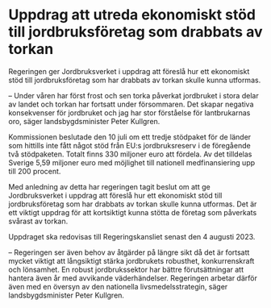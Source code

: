 # Uppdrag att utreda ekonomiskt stöd till jordbruksföretag som drabbats av torkan

Regeringen ger Jordbruksverket i uppdrag att föreslå hur ett ekonomiskt stöd till jordbruksföretag som har drabbats av torkan skulle kunna utformas.

– Under våren har först frost och sen torka påverkat jordbruket i stora delar av landet och torkan har fortsatt under försommaren. Det skapar negativa konsekvenser för jordbruket och jag har stor förståelse för lantbrukarnas oro, säger landsbygdsminister Peter Kullgren.

Kommissionen beslutade den 10 juli om ett tredje stödpaket för de länder som hittills inte fått något stöd från EU:s jordbruksreserv i de föregående två stödpaketen. Totalt finns 330 miljoner euro att fördela. Av det tilldelas Sverige 5,59 miljoner euro med möjlighet till nationell medfinansiering upp till 200 procent.

Med anledning av detta har regeringen tagit beslut om att ge Jordbruksverket i uppdrag att föreslå hur ett ekonomiskt stöd till jordbruksföretag som har drabbats av torkan skulle kunna utformas. Det är ett viktigt uppdrag för att kortsiktigt kunna stötta de företag som påverkats svårast av torkan.

Uppdraget ska redovisas till Regeringskansliet senast den 4 augusti 2023.

– Regeringen ser även behov av åtgärder på längre sikt då det är fortsatt mycket viktigt att långsiktigt stärka jordbrukets robusthet, konkurrenskraft och lönsamhet. En robust jordbrukssektor har bättre förutsättningar att hantera även år med avvikande väderhändelser. Regeringen arbetar därför även med en översyn av den nationella livsmedelsstrategin, säger landsbygdsminister Peter Kullgren.
